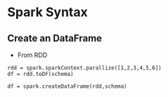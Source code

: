 # Spark Syntax

## Create an DataFrame

- From RDD
```
rdd = spark.sparkContext.parallize([1,2,3,4,5,6])
df = rdd.toDF(schema)
```
```df = spark.createDataFrame(rdd,schema)```
